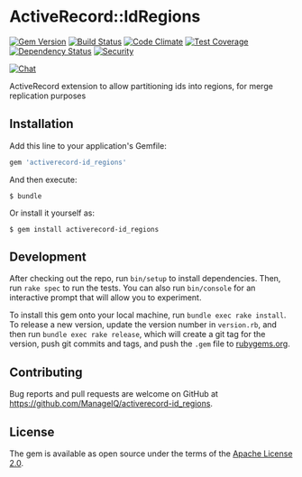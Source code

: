 # ActiveRecord::IdRegions

[![Gem Version](https://badge.fury.io/rb/activerecord-id_regions.svg)](http://badge.fury.io/rb/activerecord-id_regions)
[![Build Status](https://travis-ci.org/ManageIQ/activerecord-id_regions.svg)](https://travis-ci.org/ManageIQ/activerecord-id_regions)
[![Code Climate](https://codeclimate.com/github/ManageIQ/activerecord-id_regions.svg)](https://codeclimate.com/github/ManageIQ/activerecord-id_regions)
[![Test Coverage](https://codeclimate.com/github/ManageIQ/activerecord-id_regions/badges/coverage.svg)](https://codeclimate.com/github/ManageIQ/activerecord-id_regions/coverage)
[![Dependency Status](https://gemnasium.com/ManageIQ/activerecord-id_regions.svg)](https://gemnasium.com/ManageIQ/activerecord-id_regions)
[![Security](https://hakiri.io/github/ManageIQ/activerecord-id_regions/master.svg)](https://hakiri.io/github/ManageIQ/activerecord-id_regions/master)

[![Chat](https://badges.gitter.im/Join%20Chat.svg)](https://gitter.im/ManageIQ/activerecord-id_regions?utm_source=badge&utm_medium=badge&utm_campaign=pr-badge&utm_content=badge)

ActiveRecord extension to allow partitioning ids into regions, for merge replication purposes

## Installation

Add this line to your application's Gemfile:

```ruby
gem 'activerecord-id_regions'
```

And then execute:

    $ bundle

Or install it yourself as:

    $ gem install activerecord-id_regions

## Development

After checking out the repo, run `bin/setup` to install dependencies. Then, run `rake spec` to run the tests. You can also run `bin/console` for an interactive prompt that will allow you to experiment.

To install this gem onto your local machine, run `bundle exec rake install`. To release a new version, update the version number in `version.rb`, and then run `bundle exec rake release`, which will create a git tag for the version, push git commits and tags, and push the `.gem` file to [rubygems.org](https://rubygems.org).

## Contributing

Bug reports and pull requests are welcome on GitHub at https://github.com/ManageIQ/activerecord-id_regions.

## License

The gem is available as open source under the terms of the [Apache License 2.0](http://www.apache.org/licenses/LICENSE-2.0).

